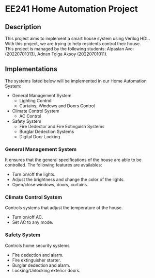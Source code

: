 # EE241 Home Automation Project

## Description
This project aims to implement a smart house system using Verilog HDL. With this project, we are trying to help residents control their house.  
This project is managed by the following students: Alpaslan Avcı (20220701013), Adnan Tolga Aksoy (20220701011).

## Implementations

The systems listed below will be implemented in our Home Automation System:

  * General Management System
    * Lighting Control
    * Curtains, Windows and Doors Control
  * Climate Control System
    * AC Control
  * Safety System
    * Fire Dedector and Fire Extinguish Systems
    * Burglar Dedection Systems
    * Digital Door Locking

### General Management System
It ensures that the general specifications of the house are able to be controlled. The following features are availables:
 * Turn on/off the lights.
 * Adjust the brightness and change the color of the lights.
 * Open/close windows, doors, curtains.

### Climate Control System
Controls systems that adjust the temperature of the house.
 * Turn on/off AC.
 * Set AC to any mode.


### Safety System
Controls home security systems
 * Fire dedection and alarm.
 * Fire extinguisher starter.
 * Burglar dedection and alarm.
 * Locking/Unlocking exterior doors.
